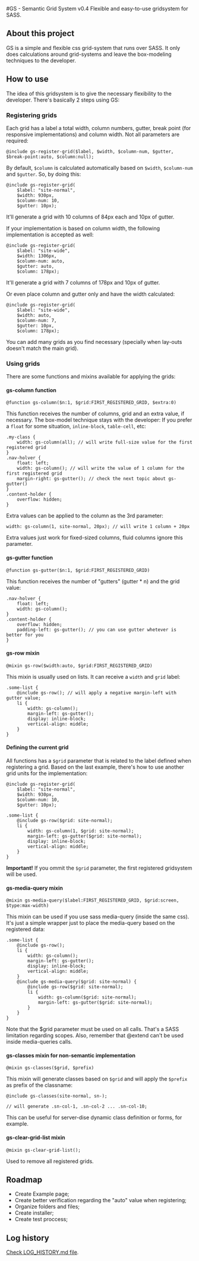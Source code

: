 #GS - Semantic Grid System v0.4
Flexible and easy-to-use gridsystem for SASS.

## About this project
GS is a simple and flexible css grid-system that runs over SASS. It only does calculations around grid-systems and leave the box-modeling techniques to the developer.

## How to use

The idea of this gridsystem is to give the necessary flexibility to the developer. There's basically 2 steps using GS:

### Registering grids

Each grid has a label a total width, column numbers, gutter, break point (for responsive implementations) and column width. Not all parameters are required:

    @include gs-register-grid($label, $width, $column-num, $gutter, $break-point:auto, $column:null);

By default, `$column` is calculated automatically based on `$width`, `$column-num` and `$gutter`. So, by doing this:

    @include gs-register-grid(
        $label: "site-normal",
        $width: 930px,
        $column-num: 10,
        $gutter: 10px);

It'll generate a grid with 10 columns of 84px each and 10px of gutter.

If your implementation is based on column width, the following implementation is accepted as well:

    @include gs-register-grid(
        $label: "site-wide",
        $width: 1306px,
        $column-num: auto,
        $gutter: auto,
        $column: 178px);

It'll generate a grid with 7 columns of 178px and 10px of gutter.

Or even place column and gutter only and have the width calculated:

    @include gs-register-grid(
        $label: "site-wide",
        $width: auto,
        $column-num: 7,
        $gutter: 10px,
        $column: 178px);

You can add many grids as you find necessary (specially when lay-outs doesn't match the main grid).

### Using grids

There are some functions and mixins available for applying the grids:

#### gs-column function

    @function gs-column($n:1, $grid:FIRST_REGISTERED_GRID, $extra:0)

This function receives the number of columns, grid and an extra value, if necessary. The box-model technique stays with the developer: If you prefer a `float` for some situation, `inline-block`, `table-cell`, etc:

    .my-class {
        width: gs-column(all); // will write full-size value for the first registered grid
    }
    .nav-holver {
        float: left;
        width: gs-column(); // will write the value of 1 column for the first registered grid
        margin-right: gs-gutter(); // check the next topic about gs-gutter()
    }
    .content-holder {
        overflow: hidden;
    }

Extra values can be applied to the column as the 3rd parameter:

    width: gs-column(1, site-normal, 20px); // will write 1 column + 20px

Extra values just work for fixed-sized columns, fluid columns ignore this parameter.

#### gs-gutter function

    @function gs-gutter($n:1, $grid:FIRST_REGISTERED_GRID)

This function receives the number of "gutters" (gutter * n) and the grid value:

    .nav-holver {
        float: left;
        width: gs-column();
    }
    .content-holder {
        overflow: hidden;
        padding-left: gs-gutter(); // you can use gutter whetever is better for you
    }

#### gs-row mixin

    @mixin gs-row($width:auto, $grid:FIRST_REGISTERED_GRID)

This mixin is usually used on lists. It can receive a `width` and `grid` label:

    .some-list {
        @include gs-row(); // will apply a negative margin-left with gutter value;
        li {
            width: gs-column();
            margin-left: gs-gutter();
            display: inline-block;
            vertical-align: middle;
        }
    }

#### Defining the current grid

All functions has a `$grid` parameter that is related to the label defined when registering a grid. Based on the last example, there's how to use another grid units for the implementation:

    @include gs-register-grid(
        $label: "site-normal",
        $width: 930px,
        $column-num: 10,
        $gutter: 10px);

    .some-list {
        @include gs-row($grid: site-normal);
        li {
            width: gs-column(1, $grid: site-normal);
            margin-left: gs-gutter($grid: site-normal);
            display: inline-block;
            vertical-align: middle;
        }
    }

**Important!** If you ommit the `$grid` parameter, the first registered gridsystem will be used.

#### gs-media-query mixin

    @mixin gs-media-query($label:FIRST_REGISTERED_GRID, $grid:screen, $type:max-width)

This mixin can be used if you use sass media-query (inside the same css). It's just a simple wrapper just to place the media-query based on the registered data:

    .some-list {
        @include gs-row();
        li {
            width: gs-column();
            margin-left: gs-gutter();
            display: inline-block;
            vertical-align: middle;
        }
        @include gs-media-query($grid: site-normal) {
            @include gs-row($grid: site-normal);
            li {
                width: gs-column($grid: site-normal);
                margin-left: gs-gutter($grid: site-normal);
            }
        }
    }

Note that the $grid parameter must be used on all calls. That's a SASS limitation regarding scopes. Also, remember that @extend can't be used inside media-queries calls.

#### gs-classes mixin for non-semantic implementation

    @mixin gs-classes($grid, $prefix)

This mixin will generate classes based on `$grid` and will apply the `$prefix` as prefix of the classname:

    @include gs-classes(site-normal, sn-);
    
    // will generate .sn-col-1, .sn-col-2 ... .sn-col-10;

This can be useful for server-dise dynamic class definition or forms, for example.

#### gs-clear-grid-list mixin

    @mixin gs-clear-grid-list();

Used to remove all registered grids.

## Roadmap

* Create Example page;
* Create better verification regarding the "auto" value when registering;
* Organize folders and files;
* Create installer;
* Create test proccess;

## Log history

[Check LOG_HISTORY.md file](LOG_HISTORY.md).